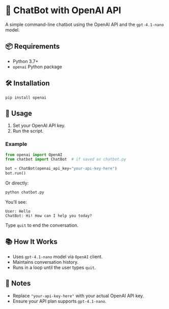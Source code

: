 # 🧠 ChatBot with OpenAI API

A simple command-line chatbot using the OpenAI API and the `gpt-4.1-nano` model.

## 📦 Requirements

- Python 3.7+
- `openai` Python package

## 🛠 Installation

```bash
pip install openai
```

## 🚀 Usage

1. Set your OpenAI API key.
2. Run the script.

### Example

```python
from openai import OpenAI
from chatbot import ChatBot  # if saved as chatbot.py

bot = ChatBot(openai_api_key="your-api-key-here")
bot.run()
```

Or directly:

```bash
python chatbot.py
```

You’ll see:

```
User: Hello
ChatBot: Hi! How can I help you today?
```

Type `quit` to end the conversation.

## 📚 How It Works

- Uses `gpt-4.1-nano` model via `OpenAI` client.
- Maintains conversation history.
- Runs in a loop until the user types `quit`.

## 📝 Notes

- Replace `"your-api-key-here"` with your actual OpenAI API key.
- Ensure your API plan supports `gpt-4.1-nano`.